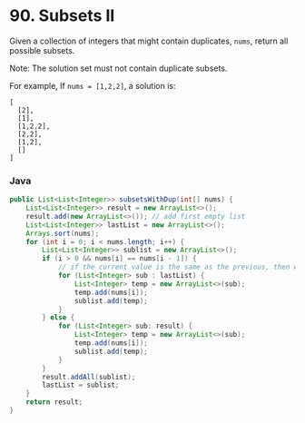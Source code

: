 # 90. Subsets II
Given a collection of integers that might contain duplicates, `nums`, return all possible subsets.

Note: The solution set must not contain duplicate subsets.

For example,
If `nums = [1,2,2]`, a solution is:
```
[
  [2],
  [1],
  [1,2,2],
  [2,2],
  [1,2],
  []
]
```

### Java

```java
public List<List<Integer>> subsetsWithDup(int[] nums) {
    List<List<Integer>> result = new ArrayList<>();
    result.add(new ArrayList<>()); // add first empty list
    List<List<Integer>> lastList = new ArrayList<>();
    Arrays.sort(nums);
    for (int i = 0; i < nums.length; i++) {
        List<List<Integer>> sublist = new ArrayList<>();
        if (i > 0 && nums[i] == nums[i - 1]) {
            // if the current value is the same as the previous, then we only need to append current number with last added list
            for (List<Integer> sub : lastList) {
                List<Integer> temp = new ArrayList<>(sub);
                temp.add(nums[i]);
                sublist.add(temp);
            }
        } else {
            for (List<Integer> sub: result) {
                List<Integer> temp = new ArrayList<>(sub);
                temp.add(nums[i]);
                sublist.add(temp);
            }
        }
        result.addAll(sublist);
        lastList = sublist;
    }
    return result;
}
```        

